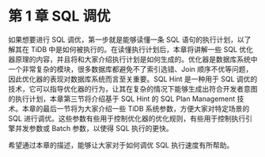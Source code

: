 # 第 1 章 SQL 调优

如果想要进行 SQL 调优，第一步就是能够读懂一条 SQL 语句的执行计划，以了解其在 TiDB 中是如何被执行的。在读懂执行计划后，本章将讲解一些 SQL 优化器原理的内容，并且将和大家介绍执行计划是如何生成的。优化器是数据库系统中一个非常复杂的模块，很多数据库都避免不了索引选错、Join 顺序不优等问题，因此优化器的表现对数据库系统而言至关重要。SQL Hint 是一种用于 SQL 调优的技术，它可以指导优化器的行为，让其在复杂的情况下能够生成出符合开发者意图的执行计划，本章第三节将介绍基于 SQL Hint 的 SQL Plan Management 技术。本章的最后一节将为大家介绍一些 TiDB 系统参数，方便大家对特定场景的 SQL 进行调优。这些参数有些用于控制优化器的优化规则，有些用于控制执行引擎并发参数或 Batch 参数，以使得 SQL 执行的更快。

希望通过本章的描述，能够让大家对于如何调优 SQL 执行速度有所帮助。
